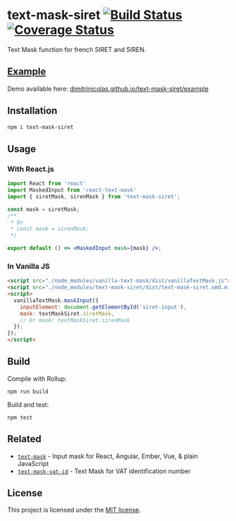 # text-mask-siret [![Build Status][travis badge]][travis link] [![Coverage Status][coveralls badge]][coveralls link]

Text Mask function for french SIRET and SIREN.

## [Example](https://dimitrinicolas.github.io/text-mask-siret/example/)

Demo available here: [dimitrinicolas.github.io/text-mask-siret/example](https://dimitrinicolas.github.io/text-mask-siret/example/)

## Installation

```bash
npm i text-mask-siret
```

## Usage

### With React.js

```jsx
import React from 'react'
import MaskedInput from 'react-text-mask'
import { siretMask, sirenMask } from 'text-mask-siret';

const mask = siretMask;
/**
 * Or
 * const mask = sirenMask;
 */

export default () => <MaskedInput mask={mask} />;
```

### In Vanilla JS

```html
<script src="./node_modules/vanilla-text-mask/dist/vanillaTextMask.js"></script>
<script src="./node_modules/text-mask-siret/dist/text-mask-siret.umd.min.js"></script>
<script>
  vanillaTextMask.maskInput({
    inputElement: document.getElementById('siret-input'),
    mask: textMaskSiret.siretMask,
    // Or mask: textMaskSiret.sirenMask
  });
});
</script>
  ```

## Build

Compile with Rollup:

```console
npm run build
```

Build and test:

```console
npm test
```

## Related

- [`text-mask`](https://github.com/text-mask/text-mask) - Input mask for React, Angular, Ember, Vue, & plain JavaScript
- [`text-mask-vat-id`](https://github.com/dimitrinicolas/text-mask-vat-id) - Text Mask for VAT identification number

## License

This project is licensed under the [MIT license](LICENSE).

[travis badge]: https://travis-ci.org/dimitrinicolas/text-mask-siret.svg?branch=master
[travis link]: https://travis-ci.org/dimitrinicolas/text-mask-siret
[coveralls badge]: https://coveralls.io/repos/github/dimitrinicolas/text-mask-siret/badge.svg?branch=master
[coveralls link]: https://coveralls.io/github/dimitrinicolas/text-mask-siret?branch=master
